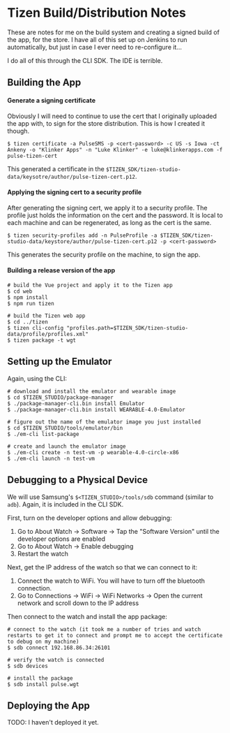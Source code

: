# Tizen Build/Distribution Notes

These are notes for me on the build system and creating a signed build of the app, for the store. I have all of this set up on Jenkins to run automatically, but just in case I ever need to re-configure it...

I do all of this through the CLI SDK. The IDE is terrible.

## Building the App

#### Generate a signing certificate

Obviously I will need to continue to use the cert that I originally uploaded the app with, to sign for the store distribution. This is how I created it though.

```
$ tizen certificate -a PulseSMS -p <cert-password> -c US -s Iowa -ct Ankeny -o "Klinker Apps" -n "Luke Klinker" -e luke@klinkerapps.com -f pulse-tizen-cert
```

This generated a certificate in the `$TIZEN_SDK/tizen-studio-data/keysotre/author/pulse-tizen-cert.p12`.

#### Applying the signing cert to a security profile

After generating the signing cert, we apply it to a security profile. The profile just holds the information on the cert and the password. It is local to each machine and can be regenerated, as long as the cert is the same.

```
$ tizen security-profiles add -n PulseProfile -a $TIZEN_SDK/tizen-studio-data/keystore/author/pulse-tizen-cert.p12 -p <cert-password>
```

This generates the security profile on the machine, to sign the app.

#### Building a release version of the app

```
# build the Vue project and apply it to the Tizen app
$ cd web
$ npm install
$ npm run tizen

# build the Tizen web app
$ cd ../tizen
$ tizen cli-config "profiles.path=$TIZEN_SDK/tizen-studio-data/profile/profiles.xml"
$ tizen package -t wgt
```

## Setting up the Emulator

Again, using the CLI:

```
# download and install the emulator and wearable image
$ cd $TIZEN_STUDIO/package-manager
$ ./package-manager-cli.bin install Emulator
$ ./package-manager-cli.bin install WEARABLE-4.0-Emulator

# figure out the name of the emulator image you just installed
$ cd $TIZEN_STUDIO/tools/emulator/bin
$ ./em-cli list-package

# create and launch the emulator image
$ ./em-cli create -n test-vm -p wearable-4.0-circle-x86
$ ./em-cli launch -n test-vm
```

## Debugging to a Physical Device

We will use Samsung's `$<TIZEN_STUDIO>/tools/sdb` command (similar to `adb`). Again, it is included in the CLI SDK.

First, turn on the developer options and allow debugging:

1. Go to About Watch -> Software -> Tap the "Software Version" until the developer options are enabled
2. Go to About Watch -> Enable debugging
3. Restart the watch

Next, get the IP address of the watch so that we can connect to it:

1. Connect the watch to WiFi. You will have to turn off the bluetooth connection.
2. Go to Connections -> WiFi -> WiFi Networks -> Open the current network and scroll down to the IP address

Then connect to the watch and install the app package:

```
# connect to the watch (it took me a number of tries and watch restarts to get it to connect and prompt me to accept the certificate to debug on my machine)
$ sdb connect 192.168.86.34:26101

# verify the watch is connected
$ sdb devices

# install the package
$ sdb install pulse.wgt
```

## Deploying the App

TODO: I haven't deployed it yet.
